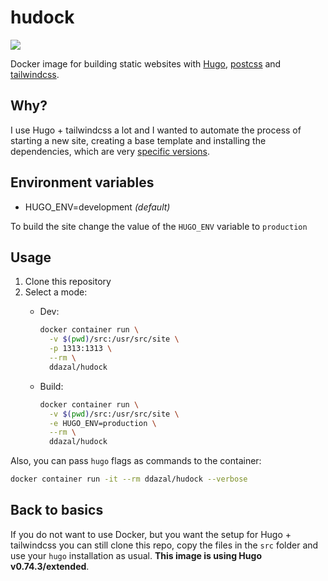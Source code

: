 # hudock

![](https://www.repostatus.org/badges/latest/wip.svg)

Docker image for building static websites with [Hugo](https://gohugo.io/), [postcss](https://postcss.org/) and [tailwindcss](https://tailwindcss.com/). 

## Why?

I use Hugo + tailwindcss a lot and I wanted to automate the process of starting a new site, creating a base template and installing the dependencies, which are very [specific versions](./src/package.json).

## Environment variables

- HUGO_ENV=development _(default)_

To build the site change the value of the `HUGO_ENV` variable to `production`

## Usage

1. Clone this repository
2. Select a mode:
    * Dev:

      ```sh
      docker container run \
        -v $(pwd)/src:/usr/src/site \
        -p 1313:1313 \
        --rm \
        ddazal/hudock
      ```

    * Build:

      ```sh
      docker container run \
        -v $(pwd)/src:/usr/src/site \
        -e HUGO_ENV=production \
        --rm \
        ddazal/hudock
      ```

Also, you can pass `hugo` flags as commands to the container:

```sh
docker container run -it --rm ddazal/hudock --verbose
```

## Back to basics

If you do not want to use Docker, but you want the setup for Hugo + tailwindcss you can still clone this repo, copy the files in the `src` folder and use your `hugo` installation as usual. __This image is using Hugo v0.74.3/extended__.